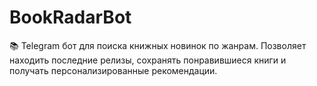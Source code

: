# BookRadarBot
📚 Telegram бот для поиска книжных новинок по жанрам. Позволяет находить последние релизы, сохранять понравившиеся книги и получать персонализированные рекомендации.
